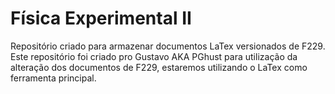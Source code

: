 # Física Experimental II
 Repositório criado para armazenar documentos LaTex versionados de F229.
 Este repositório foi criado pro Gustavo AKA PGhust para utilização da alteração dos documentos de F229, estaremos utilizando o LaTex como ferramenta principal.
